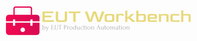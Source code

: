 <svg xmlns="http://www.w3.org/2000/svg" version="1.1" xmlns:xlink="http://www.w3.org/1999/xlink" xmlns:svgjs="http://svgjs.dev/svgjs" width="1500" height="234" viewBox="0 0 1500 234"><g transform="matrix(1,0,0,1,-0.9090909090909918,-0.9259809128648868)"><svg viewBox="0 0 396 62" data-background-color="#002b51" preserveAspectRatio="xMidYMid meet" height="234" width="1500" xmlns="http://www.w3.org/2000/svg" xmlns:xlink="http://www.w3.org/1999/xlink"><g id="tight-bounds" transform="matrix(1,0,0,1,0.2400000000000091,0.24534537007531299)"><svg viewBox="0 0 395.52 61.50930925984935" height="61.50930925984935" width="395.52"><g><svg viewBox="0 0 492.4559734829414 76.58431121010926" height="61.50930925984935" width="395.52"><g transform="matrix(1,0,0,1,96.9359734829414,10.584372967533195)"><svg viewBox="0 0 395.52 55.41556527504287" height="55.41556527504287" width="395.52"><g id="textblocktransform"><svg viewBox="0 0 395.52 55.41556527504287" height="55.41556527504287" width="395.52" id="textblock"><g><svg viewBox="0 0 395.52 31.314181205631087" height="31.314181205631087" width="395.52"><g transform="matrix(1,0,0,1,0,0)"><svg width="395.52" viewBox="4 -32.4 415.52 32.900000000000006" height="31.314181205631087" data-palette-color="#e8d97d"><path d="M31.3 0L4 0 4-29.4 35.1-29.4 35.1-24.6 10.6-24.6 10.6-17.7 29.3-17.7 29.3-12.75 10.6-12.75 10.6-4.8 35.3-4.8 37.3-0.55Q37.3-0.35 35.95-0.18 34.6 0 31.3 0L31.3 0ZM65.25 0.5L49.7 0.5Q45.15 0.5 43.35-1.95 41.55-4.4 41.55-8.45L41.55-8.45 41.55-29.4 48.15-29.4 48.15-8.25Q48.15-5.9 49.3-5.1 50.45-4.3 52.15-4.3L52.15-4.3 62.75-4.3Q64.35-4.3 65.55-5.13 66.75-5.95 66.75-8.25L66.75-8.25 66.75-29.4 73.35-29.4 73.35-8.45Q73.35-5.75 72.6-3.75 71.85-1.75 70.1-0.63 68.35 0.5 65.25 0.5L65.25 0.5ZM97.25 0L90.65 0 90.6-24.65 77.6-24.65 77.6-29.45 110.3-29.45 110.3-24.65 97.25-24.65 97.25 0ZM142.04 0L133.54 0 122.79-29.35 129.79-29.35 136.84-10.15 137.99-5.3 138.49-5.3 139.14-8.7 145.79-29.35 154.29-29.35 161.24-8.7 162.14-5.3 162.64-5.3 163.79-10.15 170.34-29.35 177.34-29.35 176.84-26.35 166.54 0 158.04 0 151.24-19.65 150.24-22.85 149.74-22.85 148.79-19.65 142.04 0ZM198.74 0L184.94 0Q181.59 0 179.96-1.35 178.34-2.7 178.34-5.75L178.34-5.75 178.34-16Q178.34-16.75 178.46-17.82 178.59-18.9 179.16-19.95 179.74-21 181.11-21.7 182.49-22.4 184.94-22.4L184.94-22.4 198.74-22.4Q201.24-22.4 202.59-21.7 203.94-21 204.51-19.95 205.09-18.9 205.21-17.82 205.34-16.75 205.34-16L205.34-16 205.34-6.4Q205.34-5.5 205.21-4.4 205.09-3.3 204.49-2.3 203.89-1.3 202.54-0.65 201.19 0 198.74 0L198.74 0ZM186.84-4.3L186.84-4.3 196.84-4.3Q199.29-4.3 199.29-6.3L199.29-6.3 199.29-16.1Q199.29-18.1 196.84-18.1L196.84-18.1 186.84-18.1Q184.44-18.1 184.44-16.1L184.44-16.1 184.44-6.3Q184.44-4.3 186.84-4.3ZM216.94 0L210.84 0 210.84-22.4 214.94-22.4 216.84-21.4Q218.14-22.1 219.64-22.5 221.14-22.9 223.44-22.9L223.44-22.9Q227.09-22.9 229.36-22.1 231.64-21.3 232.39-20.9L232.39-20.9 230.64-16.55Q230.04-16.85 228.66-17.32 227.29-17.8 225.44-18.2 223.59-18.6 221.39-18.6L221.39-18.6 220.84-18.6Q218.44-18.6 217.71-17.65 216.99-16.7 216.94-14.5L216.94-14.5 216.94 0ZM259.83 0.5L259.83 0.5Q257.73 0.5 256.26 0 254.78-0.5 253.13-2.15L253.13-2.15Q252.98-2.3 252.33-2.95 251.68-3.6 250.91-4.4 250.13-5.2 249.48-5.85 248.83-6.5 248.63-6.7L248.63-6.7Q247.38-7.95 246.26-8.65 245.13-9.35 243.48-9.35L243.48-9.35Q242.38-9.35 242.18-9.15 241.98-8.95 241.98-7.8L241.98-7.8 241.98 0 235.88 0 235.88-31.65 241.98-31.65 241.98-13.65 243.58-13.65Q244.48-13.65 245.18-14.35L245.18-14.35Q245.63-14.8 246.88-16.15 248.13-17.5 249.71-19.2 251.28-20.9 252.58-22.35L252.58-22.35 259.93-22.35 259.13-20.8Q257.98-19.6 256.63-18.28 255.28-16.95 254.01-15.73 252.73-14.5 251.68-13.58 250.63-12.65 250.08-12.35L250.08-12.35Q251.58-11.55 252.78-10.53 253.98-9.5 255.38-8.22 256.78-6.95 258.73-5.35L258.73-5.35Q260.48-3.95 261.98-3.73 263.48-3.5 263.78-3.5L263.78-3.5 262.88 0Q262.38 0.15 261.53 0.33 260.68 0.5 259.83 0.5ZM270.88 0L266.78 0 266.78-31.7 272.88-31.7 272.88-21.8Q275.03-22.05 277.96-22.23 280.88-22.4 284.63-22.4L284.63-22.4 287.18-22.4Q289.68-22.4 291.03-21.75 292.38-21.1 292.96-20.1 293.53-19.1 293.66-18 293.78-16.9 293.78-16L293.78-16 293.78-6.4Q293.78-5.65 293.66-4.58 293.53-3.5 292.96-2.45 292.38-1.4 291.03-0.7 289.68 0 287.18 0L287.18 0 284.63 0Q280.48 0 277.38-0.23 274.28-0.45 272.23-0.7L272.23-0.7 270.88 0ZM274.43-4.3L274.43-4.3 285.28-4.3Q287.68-4.3 287.68-6.3L287.68-6.3 287.68-16.1Q287.73-17.2 287.23-17.65 286.73-18.1 285.28-18.1L285.28-18.1 282.78-18.1Q279.58-18.1 277.11-17.98 274.63-17.85 272.88-17.7L272.88-17.7 272.88-5.85Q272.88-4.8 273.11-4.55 273.33-4.3 274.43-4.3ZM315.43 0L305.38 0Q302.88 0 301.53-0.65 300.18-1.3 299.6-2.3 299.03-3.3 298.9-4.4 298.78-5.5 298.78-6.4L298.78-6.4 298.78-16Q298.78-16.75 298.9-17.82 299.03-18.9 299.6-19.95 300.18-21 301.55-21.7 302.93-22.4 305.38-22.4L305.38-22.4 316.13-22.4Q319.43-22.4 321.3-21.78 323.18-21.15 323.95-19.75 324.73-18.35 324.73-16L324.73-16 324.73-8.6 315.98-8.6Q311.48-8.6 308.65-8.8 305.83-9 304.88-9.05L304.88-9.05 304.88-6.3Q304.83-4.3 307.28-4.3L307.28-4.3 309.83-4.3Q312.53-4.3 315.1-4.38 317.68-4.45 319.83-4.58 321.98-4.7 323.28-4.8L323.28-4.8 325.28-1.55Q325.28 0 315.43 0L315.43 0ZM304.88-16.1L304.88-12.9 318.63-12.9 318.63-16.1Q318.63-17.1 318.4-17.5 318.18-17.9 317.08-18 315.98-18.1 313.33-18.1L313.33-18.1 307.28-18.1Q304.88-18.1 304.88-16.1L304.88-16.1ZM336.38 0L330.28 0 330.28-22.4 334.38-22.4 336.38-21.4Q338.48-21.8 341.43-22.1 344.38-22.4 348.18-22.4L348.18-22.4 350.68-22.4Q353.18-22.4 354.53-21.7 355.88-21 356.45-19.95 357.03-18.9 357.15-17.82 357.28-16.75 357.28-16L357.28-16 357.28 0 351.18 0 351.18-16.1Q351.18-18.1 348.78-18.1L348.78-18.1 337.88-18.1Q336.93-18.1 336.65-17.93 336.38-17.75 336.38-17L336.38-17 336.38 0ZM379.17 0L369.12 0Q366.62 0 365.27-0.65 363.92-1.3 363.35-2.3 362.77-3.3 362.65-4.4 362.52-5.5 362.52-6.4L362.52-6.4 362.52-16Q362.52-16.75 362.65-17.82 362.77-18.9 363.35-19.95 363.92-21 365.3-21.7 366.67-22.4 369.12-22.4L369.12-22.4 376.07-22.4Q382.32-22.4 384.95-22.08 387.57-21.75 387.57-21.4L387.57-21.4 386.57-17.6Q385.17-17.7 383.02-17.82 380.87-17.95 378.4-18.03 375.92-18.1 373.57-18.1L373.57-18.1 371.02-18.1Q368.62-18.1 368.62-16.1L368.62-16.1 368.62-6.3Q368.57-4.3 371.02-4.3L371.02-4.3 373.57-4.3Q376.27-4.3 378.85-4.38 381.42-4.45 383.57-4.58 385.72-4.7 387.02-4.8L387.02-4.8 389.02-1.55Q389.02 0 379.17 0L379.17 0ZM398.62 0L392.52 0 392.52-32.4 398.62-32.4 398.62-21.4Q400.72-21.8 403.67-22.1 406.62-22.4 410.42-22.4L410.42-22.4 412.92-22.4Q415.42-22.4 416.77-21.7 418.12-21 418.7-19.95 419.27-18.9 419.4-17.82 419.52-16.75 419.52-16L419.52-16 419.52 0 413.42 0 413.42-16.1Q413.42-18.1 411.02-18.1L411.02-18.1 400.12-18.1Q399.17-18.1 398.9-17.93 398.62-17.75 398.62-17L398.62-17 398.62 0Z" opacity="1" transform="matrix(1,0,0,1,0,0)" fill="#e8d97d" class="wordmark-text-0" data-fill-palette-color="primary" id="text-0"></path></svg></g></svg></g><g transform="matrix(1,0,0,1,0,38.70670784793165)"><svg viewBox="0 0 232.209792 16.70885742711122" height="16.70885742711122" width="232.209792"><g transform="matrix(1,0,0,1,0,0)"><svg width="232.209792" viewBox="2.2 -33.6 616.28 44.35" height="16.70885742711122" data-palette-color="#aaaaaa"><path d="M12.95-21.35L12.95-21.35Q15.65-21.35 17.63-20.45 19.6-19.55 20.9-18.05 22.2-16.55 22.85-14.63 23.5-12.7 23.5-10.7L23.5-10.7Q23.5-8.65 22.85-6.68 22.2-4.7 20.88-3.13 19.55-1.55 17.6-0.6 15.65 0.35 13.1 0.35L13.1 0.35Q11.2 0.35 9.65-0.43 8.1-1.2 7.2-2.3L7.2-2.3 7.2 0 2.3 0 2.3-0.5Q2.65-0.5 2.95-0.8 3.25-1.1 3.48-1.5 3.7-1.9 3.8-2.38 3.9-2.85 3.9-3.25L3.9-3.25 3.9-28.75Q3.9-29.6 3.65-30.35 3.4-31.1 2.2-31.15L2.2-31.15 2.2-31.65 7.2-33.2 7.2-18.9Q8.35-20.05 9.93-20.7 11.5-21.35 12.95-21.35ZM13.45-1.35L13.45-1.35Q15.25-1.45 16.55-2.23 17.85-3 18.73-4.2 19.6-5.4 20.03-6.93 20.45-8.45 20.45-10.05L20.45-10.05Q20.45-11.85 19.95-13.55 19.45-15.25 18.48-16.6 17.5-17.95 16.05-18.78 14.6-19.6 12.75-19.6L12.75-19.6Q11.7-19.6 10.7-19.13 9.7-18.65 8.93-17.88 8.15-17.1 7.68-16.03 7.2-14.95 7.2-13.75L7.2-13.75 7.2-7.55Q7.2-6.1 7.75-4.95 8.3-3.8 9.2-3 10.1-2.2 11.23-1.78 12.35-1.35 13.45-1.35ZM46.25-18.3L35.95 7.15Q35.25 9.25 34.17 10 33.1 10.75 31.95 10.75L31.95 10.75Q31.2 10.75 30.62 10.55 30.05 10.35 29.62 10.08 29.2 9.8 28.95 9.55 28.7 9.3 28.65 9.15L28.65 9.15 30.3 5.1Q30.55 6 30.8 6.45L30.8 6.45Q31.05 6.95 31.5 7.35 31.95 7.75 32.6 7.75L32.6 7.75Q33.8 7.75 34.5 6L34.5 6 36.95-0.15 28.9-18.35Q28.65-18.95 28.07-19.73 27.5-20.5 26.5-20.5L26.5-20.5 26.5-21 33.1-21 33.1-20.5Q32.9-20.5 32.6-20.15 32.3-19.8 32.3-19.25L32.3-19.25Q32.3-18.8 32.5-18.45L32.5-18.45 38.65-4.3 44.55-18.75Q44.7-19.1 44.7-19.4L44.7-19.4Q44.7-19.9 44.37-20.2 44.05-20.5 43.7-20.5L43.7-20.5 43.7-21 48.55-21 48.55-20.5Q47.75-20.5 47.17-19.83 46.6-19.15 46.25-18.3L46.25-18.3ZM64.64 0L64.64-0.5 64.89-0.5Q65.29-0.5 65.59-0.78 65.89-1.05 66.12-1.45 66.34-1.85 66.47-2.3 66.59-2.75 66.59-3.15L66.59-3.15 66.59-29.9Q66.59-30.25 66.47-30.7 66.34-31.15 66.12-31.55 65.89-31.95 65.59-32.23 65.29-32.5 64.89-32.5L64.89-32.5 64.64-32.5 64.64-33 83.89-33 83.89-28.35 83.39-28.35Q83.29-29.5 82.49-30.38 81.69-31.25 79.99-31.25L79.99-31.25 69.94-31.25 69.94-18.6 78.24-18.6Q79.39-18.6 80.17-19.3 80.94-20 80.94-20.95L80.94-20.95 81.44-20.95 81.44-14.7 80.94-14.7Q80.94-15.6 80.19-16.25 79.44-16.9 78.24-16.9L78.24-16.9 69.94-16.9 69.94-1.75 80.89-1.75Q81.84-1.75 82.54-2.2 83.24-2.65 83.72-3.28 84.19-3.9 84.42-4.63 84.64-5.35 84.64-5.85L84.64-5.85 85.14-5.85 85.14 0 64.64 0ZM88.89-32.5L88.89-33 95.99-33 95.99-32.5 95.74-32.5Q95.34-32.5 95.04-32.23 94.74-31.95 94.52-31.55 94.29-31.15 94.19-30.7 94.09-30.25 94.09-29.9L94.09-29.9 94.09-10.15Q94.09-8.2 94.49-6.55 94.89-4.9 95.84-3.7 96.79-2.5 98.34-1.83 99.89-1.15 102.14-1.15L102.14-1.15Q104.64-1.15 106.14-1.95 107.64-2.75 108.44-4.03 109.24-5.3 109.49-6.9 109.74-8.5 109.74-10.05L109.74-10.05 109.74-29.9Q109.74-30.25 109.64-30.7 109.54-31.15 109.32-31.55 109.09-31.95 108.79-32.23 108.49-32.5 108.14-32.5L108.14-32.5 107.89-32.5 107.89-33 113.34-33 113.34-32.5 113.09-32.5Q112.69-32.5 112.42-32.23 112.14-31.95 111.92-31.55 111.69-31.15 111.59-30.7 111.49-30.25 111.49-29.9L111.49-29.9 111.49-10.2Q111.49-6.95 110.69-4.88 109.89-2.8 108.49-1.6 107.09-0.4 105.22 0.05 103.34 0.5 101.24 0.5L101.24 0.5Q98.99 0.5 97.07 0.03 95.14-0.45 93.74-1.65 92.34-2.85 91.54-4.93 90.74-7 90.74-10.15L90.74-10.15 90.74-29.9Q90.74-30.25 90.64-30.7 90.54-31.15 90.32-31.55 90.09-31.95 89.79-32.23 89.49-32.5 89.14-32.5L89.14-32.5 88.89-32.5ZM130.74-0.5L130.74-0.5 130.99-0.5 130.99 0 123.89 0 123.89-0.5 124.14-0.5Q124.54-0.5 124.84-0.8 125.14-1.1 125.36-1.5 125.59-1.9 125.69-2.38 125.79-2.85 125.79-3.25L125.79-3.25 125.79-31.15 119.99-31.15Q119.19-31.15 118.59-30.8 117.99-30.45 117.59-29.93 117.19-29.4 116.99-28.78 116.79-28.15 116.79-27.55L116.79-27.55 116.29-27.55 116.29-33 138.74-33 138.74-27.55 138.24-27.55Q138.24-28.15 138.04-28.78 137.84-29.4 137.44-29.93 137.04-30.45 136.44-30.8 135.84-31.15 135.04-31.15L135.04-31.15 129.14-31.15 129.14-3.25Q129.14-2.85 129.24-2.38 129.34-1.9 129.56-1.5 129.79-1.1 130.06-0.8 130.34-0.5 130.74-0.5ZM154.43-32.5L154.43-33 161.53-33Q167.08-33 169.96-30.88 172.83-28.75 172.83-24.85L172.83-24.85Q172.83-22.75 171.83-21.1 170.83-19.45 169.21-18.32 167.58-17.2 165.56-16.6 163.53-16 161.53-16L161.53-16 159.63-16 159.63-3.25Q159.63-2.85 159.73-2.38 159.83-1.9 160.06-1.5 160.28-1.1 160.56-0.8 160.83-0.5 161.23-0.5L161.23-0.5 161.48-0.5 161.48 0 154.43 0 154.43-0.5 154.68-0.5Q155.03-0.5 155.33-0.8 155.63-1.1 155.83-1.5 156.03-1.9 156.13-2.38 156.23-2.85 156.23-3.25L156.23-3.25 156.23-29.9Q156.23-30.6 155.83-31.5 155.43-32.4 154.68-32.5L154.68-32.5 154.43-32.5ZM160.33-31.25L159.63-31.25 159.63-17.75 161.13-17.75Q163.13-17.75 164.71-18.3 166.28-18.85 167.33-19.75 168.38-20.65 168.93-21.8 169.48-22.95 169.48-24.15L169.48-24.15Q169.48-25.6 169.01-26.88 168.53-28.15 167.46-29.13 166.38-30.1 164.63-30.68 162.88-31.25 160.33-31.25L160.33-31.25ZM190.78-20.4L189.28-17.35Q188.68-18.35 188.03-18.6 187.38-18.85 186.53-18.85L186.53-18.85Q185.98-18.85 185.36-18.6 184.73-18.35 184.13-17.95 183.53-17.55 182.96-17.07 182.38-16.6 181.98-16.2L181.98-16.2 181.98-3.2Q181.98-2.8 182.08-2.35 182.18-1.9 182.41-1.48 182.63-1.05 182.91-0.78 183.18-0.5 183.58-0.5L183.58-0.5 183.58 0 177.08 0 177.08-0.5Q177.43-0.5 177.73-0.78 178.03-1.05 178.26-1.48 178.48-1.9 178.58-2.35 178.68-2.8 178.68-3.2L178.68-3.2 178.68-17.15Q178.68-17.85 178.23-18.55 177.78-19.25 176.93-19.45L176.93-19.45 176.93-19.85 181.98-21.35 181.98-18.35Q182.43-18.9 182.93-19.43 183.43-19.95 184.06-20.38 184.68-20.8 185.43-21.08 186.18-21.35 187.18-21.35L187.18-21.35Q187.88-21.35 188.98-21.05 190.08-20.75 190.78-20.4L190.78-20.4ZM204.43 0.35L204.43 0.35Q201.93 0.35 199.93-0.48 197.93-1.3 196.5-2.73 195.08-4.15 194.3-6.1 193.53-8.05 193.53-10.35L193.53-10.35Q193.53-12.8 194.38-14.83 195.23-16.85 196.73-18.3 198.23-19.75 200.28-20.55 202.33-21.35 204.73-21.35L204.73-21.35Q207.13-21.35 209.13-20.58 211.13-19.8 212.58-18.4 214.03-17 214.83-15.08 215.63-13.15 215.63-10.85L215.63-10.85Q215.63-8.7 214.9-6.68 214.18-4.65 212.75-3.1 211.33-1.55 209.25-0.6 207.18 0.35 204.43 0.35ZM204.13-19.7L204.13-19.7Q202.33-19.6 200.95-18.82 199.58-18.05 198.65-16.82 197.73-15.6 197.25-14.05 196.78-12.5 196.78-10.9L196.78-10.9Q196.78-9.05 197.35-7.33 197.93-5.6 199-4.25 200.08-2.9 201.58-2.1 203.08-1.3 204.93-1.3L204.93-1.3Q206.78-1.3 208.2-2.1 209.63-2.9 210.58-4.17 211.53-5.45 212-7.05 212.48-8.65 212.48-10.25L212.48-10.25Q212.48-11.9 211.98-13.58 211.48-15.25 210.43-16.63 209.38-18 207.8-18.85 206.23-19.7 204.13-19.7ZM240.88 0L235.98 0 235.98-2.2Q235.13-1.25 233.7-0.45 232.28 0.35 230.13 0.35L230.13 0.35Q227.48 0.35 225.5-0.58 223.53-1.5 222.23-3 220.93-4.5 220.3-6.43 219.68-8.35 219.68-10.4L219.68-10.4Q219.68-12.4 220.33-14.38 220.98-16.35 222.28-17.9 223.58-19.45 225.53-20.4 227.48-21.35 230.03-21.35L230.03-21.35Q231.73-21.35 233.38-20.73 235.03-20.1 235.98-19.1L235.98-19.1 235.98-28.85Q235.98-29.7 235.73-30.45 235.48-31.2 234.28-31.25L234.28-31.25 234.28-31.75 239.28-33.3 239.28-3.25Q239.28-2.85 239.38-2.38 239.48-1.9 239.68-1.5 239.88-1.1 240.18-0.8 240.48-0.5 240.88-0.5L240.88-0.5 240.88 0ZM230.48-1.3L230.48-1.3Q231.53-1.3 232.53-1.73 233.53-2.15 234.28-2.88 235.03-3.6 235.5-4.58 235.98-5.55 235.98-6.7L235.98-6.7 235.98-13.55Q235.98-14.95 235.38-16.07 234.78-17.2 233.88-18 232.98-18.8 231.9-19.23 230.83-19.65 229.83-19.65L229.83-19.65Q228.18-19.65 226.88-18.88 225.58-18.1 224.68-16.88 223.78-15.65 223.33-14.13 222.88-12.6 222.88-11.1L222.88-11.1Q222.88-9.35 223.38-7.63 223.88-5.9 224.85-4.53 225.83-3.15 227.23-2.25 228.63-1.35 230.48-1.3ZM265.52-21.55L265.52-3.25Q265.52-2.9 265.62-2.43 265.72-1.95 265.9-1.53 266.07-1.1 266.37-0.8 266.67-0.5 267.07-0.5L267.07-0.5 267.07 0 262.22 0 262.22-2.75Q261.47-1.65 260.02-0.6 258.57 0.45 256.27 0.45L256.27 0.45Q253.37 0.45 251.67-0.55 249.97-1.55 249.07-3.1 248.17-4.65 247.92-6.48 247.67-8.3 247.67-9.9L247.67-9.9 247.67-17.05Q247.67-17.5 247.65-17.93 247.62-18.35 247.45-18.7 247.27-19.05 246.92-19.28 246.57-19.5 245.92-19.5L245.92-19.5 245.92-19.95 250.97-21.55 250.97-8.8Q250.97-5 252.62-3.2 254.27-1.4 256.67-1.4L256.67-1.4Q257.97-1.4 259-1.98 260.02-2.55 260.75-3.35 261.47-4.15 261.85-5 262.22-5.85 262.22-6.4L262.22-6.4 262.22-17.05Q262.22-17.5 262.2-17.93 262.17-18.35 262-18.7 261.82-19.05 261.47-19.28 261.12-19.5 260.47-19.5L260.47-19.5 260.47-19.95 265.52-21.55ZM290.37-5.7L290.37-1.8Q289.97-1.8 289.62-1.63 289.27-1.45 288.82-1.2L288.82-1.2Q287.97-0.7 286.67-0.18 285.37 0.35 283.27 0.35L283.27 0.35Q280.72 0.35 278.55-0.48 276.37-1.3 274.8-2.78 273.22-4.25 272.35-6.23 271.47-8.2 271.47-10.5L271.47-10.5Q271.47-12.65 272.25-14.6 273.02-16.55 274.47-18.05 275.92-19.55 278.05-20.45 280.17-21.35 282.87-21.35L282.87-21.35Q284.72-21.35 285.87-20.93 287.02-20.5 287.82-20.1L287.82-20.1Q288.27-19.85 288.69-19.7 289.12-19.55 289.57-19.55L289.57-19.55 289.57-15.75 289.07-15.75Q288.82-16.7 288.17-17.43 287.52-18.15 286.67-18.65 285.82-19.15 284.82-19.4 283.82-19.65 282.87-19.65L282.87-19.65Q280.82-19.65 279.27-18.93 277.72-18.2 276.72-17.03 275.72-15.85 275.22-14.35 274.72-12.85 274.72-11.25L274.72-11.25Q274.72-9.4 275.32-7.63 275.92-5.85 277.05-4.45 278.17-3.05 279.77-2.2 281.37-1.35 283.37-1.35L283.37-1.35Q284.77-1.35 285.94-1.75 287.12-2.15 287.94-2.8 288.77-3.45 289.27-4.23 289.77-5 289.87-5.7L289.87-5.7 290.37-5.7ZM304.22-19.3L298.62-19.3 298.62-7.25Q298.62-5.95 298.67-4.9 298.72-3.85 298.92-3.15 299.12-2.45 299.52-2.08 299.92-1.7 300.62-1.7L300.62-1.7Q301.67-1.7 302.59-2.7 303.52-3.7 303.77-5.1L303.77-5.1 304.22-5.1 304.22-1.45Q303.77-1.45 303.47-1.15L303.47-1.15Q303.07-0.8 302.34-0.4 301.62 0 300.17 0L300.17 0Q298.37 0 297.37-0.7 296.37-1.4 295.92-2.55 295.47-3.7 295.39-5.1 295.32-6.5 295.32-7.95L295.32-7.95 295.32-19.3 292.52-19.3 292.52-21 295.32-21 295.32-25.45Q295.32-26.3 295.09-27.03 294.87-27.75 293.62-27.8L293.62-27.8 293.62-28.3 298.62-29.9 298.62-21 304.22-21 304.22-19.3ZM315.17 0L308.67 0 308.67-0.5Q309.07-0.5 309.37-0.8 309.67-1.1 309.87-1.5 310.07-1.9 310.17-2.38 310.27-2.85 310.27-3.25L310.27-3.25 310.27-17.1Q310.27-17.95 310.02-18.73 309.77-19.5 308.57-19.55L308.57-19.55 308.57-20 313.57-21.6 313.57-3.25Q313.57-2.85 313.67-2.38 313.77-1.9 313.97-1.5 314.17-1.1 314.47-0.8 314.77-0.5 315.17-0.5L315.17-0.5 315.17 0ZM308.92-26.4L308.92-26.4Q308.92-27.4 309.59-28.1 310.27-28.8 311.27-28.8L311.27-28.8Q312.27-28.8 312.97-28.1 313.67-27.4 313.67-26.4L313.67-26.4Q313.67-25.4 312.97-24.75 312.27-24.1 311.27-24.1L311.27-24.1Q310.27-24.1 309.59-24.75 308.92-25.4 308.92-26.4ZM331.01 0.35L331.01 0.35Q328.51 0.35 326.51-0.48 324.51-1.3 323.09-2.73 321.66-4.15 320.89-6.1 320.11-8.05 320.11-10.35L320.11-10.35Q320.11-12.8 320.96-14.83 321.81-16.85 323.31-18.3 324.81-19.75 326.86-20.55 328.91-21.35 331.31-21.35L331.31-21.35Q333.71-21.35 335.71-20.58 337.71-19.8 339.16-18.4 340.61-17 341.41-15.08 342.21-13.15 342.21-10.85L342.21-10.85Q342.21-8.7 341.49-6.68 340.76-4.65 339.34-3.1 337.91-1.55 335.84-0.6 333.76 0.35 331.01 0.35ZM330.71-19.7L330.71-19.7Q328.91-19.6 327.54-18.82 326.16-18.05 325.24-16.82 324.31-15.6 323.84-14.05 323.36-12.5 323.36-10.9L323.36-10.9Q323.36-9.05 323.94-7.33 324.51-5.6 325.59-4.25 326.66-2.9 328.16-2.1 329.66-1.3 331.51-1.3L331.51-1.3Q333.36-1.3 334.79-2.1 336.21-2.9 337.16-4.17 338.11-5.45 338.59-7.05 339.06-8.65 339.06-10.25L339.06-10.25Q339.06-11.9 338.56-13.58 338.06-15.25 337.01-16.63 335.96-18 334.39-18.85 332.81-19.7 330.71-19.7ZM366.76-12.9L366.76-3.25Q366.76-2.85 366.86-2.38 366.96-1.9 367.19-1.5 367.41-1.1 367.69-0.8 367.96-0.5 368.36-0.5L368.36-0.5 368.36 0 361.91 0 361.91-0.5Q362.26-0.5 362.56-0.8 362.86-1.1 363.09-1.5 363.31-1.9 363.41-2.38 363.51-2.85 363.51-3.25L363.51-3.25 363.51-12.55Q363.51-14.35 363.01-15.7 362.51-17.05 361.66-17.95 360.81-18.85 359.74-19.28 358.66-19.7 357.56-19.7L357.56-19.7Q356.46-19.7 355.39-19.25 354.31-18.8 353.49-18.07 352.66-17.35 352.14-16.38 351.61-15.4 351.61-14.35L351.61-14.35 351.61-3.25Q351.61-2.85 351.71-2.38 351.81-1.9 352.04-1.5 352.26-1.1 352.54-0.8 352.81-0.5 353.21-0.5L353.21-0.5 353.21 0 346.71 0 346.71-0.5Q347.06-0.5 347.36-0.8 347.66-1.1 347.89-1.5 348.11-1.9 348.21-2.38 348.31-2.85 348.31-3.25L348.31-3.25 348.31-17.05Q348.31-17.9 348.06-18.68 347.81-19.45 346.61-19.5L346.61-19.5 346.61-19.95 351.61-21.55 351.61-18.8Q351.96-19.2 352.51-19.68 353.06-20.15 353.84-20.58 354.61-21 355.64-21.28 356.66-21.55 358.06-21.55L358.06-21.55Q360.41-21.55 362.06-20.75 363.71-19.95 364.76-18.68 365.81-17.4 366.29-15.88 366.76-14.35 366.76-12.9L366.76-12.9ZM405.36 0L405.36-0.5 405.61-0.5Q406.81-0.5 406.81-1.6L406.81-1.6Q406.81-2 406.66-2.45L406.66-2.45 402.16-14.6 393.41-14.6 389.06-2.65Q388.91-2.25 388.91-1.9L388.91-1.9Q388.91-1.25 389.26-0.88 389.61-0.5 390.01-0.5L390.01-0.5 390.26-0.5 390.26 0 384.71 0 384.71-0.5 384.96-0.5Q385.61-0.5 386.23-1.28 386.86-2.05 387.26-3.1L387.26-3.1 398.71-33.6 409.91-3.4Q410.26-2.4 410.88-1.45 411.51-0.5 412.51-0.5L412.51-0.5 412.76-0.5 412.76 0 405.36 0ZM397.76-26.75L393.91-16.3 401.61-16.3 397.76-26.75ZM435.55-21.55L435.55-3.25Q435.55-2.9 435.65-2.43 435.75-1.95 435.93-1.53 436.1-1.1 436.4-0.8 436.7-0.5 437.1-0.5L437.1-0.5 437.1 0 432.25 0 432.25-2.75Q431.5-1.65 430.05-0.6 428.6 0.45 426.3 0.45L426.3 0.45Q423.4 0.45 421.7-0.55 420-1.55 419.1-3.1 418.2-4.65 417.95-6.48 417.7-8.3 417.7-9.9L417.7-9.9 417.7-17.05Q417.7-17.5 417.68-17.93 417.65-18.35 417.48-18.7 417.3-19.05 416.95-19.28 416.6-19.5 415.95-19.5L415.95-19.5 415.95-19.95 421-21.55 421-8.8Q421-5 422.65-3.2 424.3-1.4 426.7-1.4L426.7-1.4Q428-1.4 429.03-1.98 430.05-2.55 430.78-3.35 431.5-4.15 431.88-5 432.25-5.85 432.25-6.4L432.25-6.4 432.25-17.05Q432.25-17.5 432.23-17.93 432.2-18.35 432.03-18.7 431.85-19.05 431.5-19.28 431.15-19.5 430.5-19.5L430.5-19.5 430.5-19.95 435.55-21.55ZM452.45-19.3L446.85-19.3 446.85-7.25Q446.85-5.95 446.9-4.9 446.95-3.85 447.15-3.15 447.35-2.45 447.75-2.08 448.15-1.7 448.85-1.7L448.85-1.7Q449.9-1.7 450.83-2.7 451.75-3.7 452-5.1L452-5.1 452.45-5.1 452.45-1.45Q452-1.45 451.7-1.15L451.7-1.15Q451.3-0.8 450.58-0.4 449.85 0 448.4 0L448.4 0Q446.6 0 445.6-0.7 444.6-1.4 444.15-2.55 443.7-3.7 443.63-5.1 443.55-6.5 443.55-7.95L443.55-7.95 443.55-19.3 440.75-19.3 440.75-21 443.55-21 443.55-25.45Q443.55-26.3 443.33-27.03 443.1-27.75 441.85-27.8L441.85-27.8 441.85-28.3 446.85-29.9 446.85-21 452.45-21 452.45-19.3ZM466.7 0.35L466.7 0.35Q464.2 0.35 462.2-0.48 460.2-1.3 458.77-2.73 457.35-4.15 456.57-6.1 455.8-8.05 455.8-10.35L455.8-10.35Q455.8-12.8 456.65-14.83 457.5-16.85 459-18.3 460.5-19.75 462.55-20.55 464.6-21.35 467-21.35L467-21.35Q469.4-21.35 471.4-20.58 473.4-19.8 474.85-18.4 476.3-17 477.1-15.08 477.9-13.15 477.9-10.85L477.9-10.85Q477.9-8.7 477.17-6.68 476.45-4.65 475.02-3.1 473.6-1.55 471.52-0.6 469.45 0.35 466.7 0.35ZM466.4-19.7L466.4-19.7Q464.6-19.6 463.22-18.82 461.85-18.05 460.92-16.82 460-15.6 459.52-14.05 459.05-12.5 459.05-10.9L459.05-10.9Q459.05-9.05 459.62-7.33 460.2-5.6 461.27-4.25 462.35-2.9 463.85-2.1 465.35-1.3 467.2-1.3L467.2-1.3Q469.05-1.3 470.47-2.1 471.9-2.9 472.85-4.17 473.8-5.45 474.27-7.05 474.75-8.65 474.75-10.25L474.75-10.25Q474.75-11.9 474.25-13.58 473.75-15.25 472.7-16.63 471.65-18 470.07-18.85 468.5-19.7 466.4-19.7ZM514.35-12.6L514.35-3.25Q514.35-2.85 514.45-2.38 514.55-1.9 514.75-1.5 514.95-1.1 515.22-0.8 515.5-0.5 515.89-0.5L515.89-0.5 515.89 0 509.4 0 509.4-0.5Q509.8-0.5 510.1-0.8 510.4-1.1 510.62-1.5 510.85-1.9 510.95-2.38 511.05-2.85 511.05-3.25L511.05-3.25 511.05-14.05Q511.05-15.2 510.72-16.25 510.4-17.3 509.75-18.07 509.1-18.85 508.15-19.33 507.2-19.8 506-19.8L506-19.8Q504.65-19.8 503.67-19.18 502.7-18.55 502.07-17.65 501.45-16.75 501.15-15.83 500.85-14.9 500.85-14.3L500.85-14.3 500.85-3.25Q500.85-2.85 500.95-2.38 501.05-1.9 501.27-1.5 501.5-1.1 501.77-0.8 502.05-0.5 502.45-0.5L502.45-0.5 502.45 0 496 0 496-0.5Q496.35-0.5 496.65-0.8 496.95-1.1 497.17-1.5 497.4-1.9 497.5-2.38 497.6-2.85 497.6-3.25L497.6-3.25 497.6-14.35Q497.6-15.55 497.17-16.57 496.75-17.6 496.02-18.3 495.3-19 494.37-19.4 493.45-19.8 492.5-19.8L492.5-19.8Q491.2-19.8 490.22-19.3 489.25-18.8 488.62-18.05 488-17.3 487.67-16.43 487.35-15.55 487.35-14.75L487.35-14.75 487.35-3.25Q487.35-2.85 487.45-2.38 487.55-1.9 487.77-1.5 488-1.1 488.27-0.8 488.55-0.5 488.95-0.5L488.95-0.5 488.95 0 482.5 0 482.5-0.5Q482.85-0.5 483.15-0.8 483.45-1.1 483.67-1.5 483.9-1.9 484-2.38 484.1-2.85 484.1-3.25L484.1-3.25 484.1-16.6Q484.1-17 484.05-17.5 484-18 483.85-18.45 483.7-18.9 483.35-19.2 483-19.5 482.4-19.5L482.4-19.5 482.4-19.95 487.35-21.6 487.35-19.05Q488.1-19.9 489.42-20.7 490.75-21.5 492.9-21.5L492.9-21.5Q494.3-21.5 495.4-21.1 496.5-20.7 497.32-20.08 498.15-19.45 498.75-18.65 499.35-17.85 499.75-17.1L499.75-17.1Q500.15-17.85 500.7-18.63 501.25-19.4 502.02-20.05 502.8-20.7 503.87-21.1 504.95-21.5 506.4-21.5L506.4-21.5Q509.2-21.5 510.8-20.5 512.39-19.5 513.17-18.1 513.95-16.7 514.14-15.18 514.35-13.65 514.35-12.6L514.35-12.6ZM539.04 0L534.19 0 534.19-2.55 533.94-2.3Q532.69-1.05 531.07-0.35 529.44 0.35 527.14 0.35L527.14 0.35Q525.39 0.35 524.14-0.05 522.89-0.45 522.09-1.18 521.29-1.9 520.92-2.85 520.54-3.8 520.54-4.85L520.54-4.85Q520.54-6.55 521.47-7.85 522.39-9.15 524.14-10.15 525.89-11.15 528.42-11.98 530.94-12.8 534.19-13.6L534.19-13.6Q534.09-15.55 533.39-16.75 532.69-17.95 531.74-18.63 530.79-19.3 529.74-19.53 528.69-19.75 527.94-19.75L527.94-19.75Q526.64-19.75 525.67-19.35 524.69-18.95 523.97-18.32 523.24-17.7 522.74-16.98 522.24-16.25 521.94-15.6L521.94-15.6 521.49-15.6 521.49-19.25Q521.89-19.3 522.24-19.5 522.59-19.7 523.09-19.9L523.09-19.9Q523.84-20.2 525.14-20.78 526.44-21.35 528.79-21.35L528.79-21.35Q531.54-21.35 533.24-20.65 534.94-19.95 535.87-18.8 536.79-17.65 537.09-16.18 537.39-14.7 537.39-13.15L537.39-13.15 537.39-3.25Q537.39-2.25 537.84-1.38 538.29-0.5 539.04-0.5L539.04-0.5 539.04 0ZM533.64-4.15L534.19-4.75 534.19-11.9 533.69-11.8Q532.49-11.5 530.77-11 529.04-10.5 527.49-9.7 525.94-8.9 524.84-7.8 523.74-6.7 523.74-5.25L523.74-5.25Q523.74-3.65 525.04-2.6 526.34-1.55 528.44-1.55L528.44-1.55Q530.09-1.55 531.34-2.27 532.59-3 533.64-4.15L533.64-4.15ZM554.34-19.3L548.74-19.3 548.74-7.25Q548.74-5.95 548.79-4.9 548.84-3.85 549.04-3.15 549.24-2.45 549.64-2.08 550.04-1.7 550.74-1.7L550.74-1.7Q551.79-1.7 552.71-2.7 553.64-3.7 553.89-5.1L553.89-5.1 554.34-5.1 554.34-1.45Q553.89-1.45 553.59-1.15L553.59-1.15Q553.19-0.8 552.46-0.4 551.74 0 550.29 0L550.29 0Q548.49 0 547.49-0.7 546.49-1.4 546.04-2.55 545.59-3.7 545.51-5.1 545.44-6.5 545.44-7.95L545.44-7.95 545.44-19.3 542.64-19.3 542.64-21 545.44-21 545.44-25.45Q545.44-26.3 545.21-27.03 544.99-27.75 543.74-27.8L543.74-27.8 543.74-28.3 548.74-29.9 548.74-21 554.34-21 554.34-19.3ZM565.29 0L558.79 0 558.79-0.5Q559.19-0.5 559.49-0.8 559.79-1.1 559.99-1.5 560.19-1.9 560.29-2.38 560.39-2.85 560.39-3.25L560.39-3.25 560.39-17.1Q560.39-17.95 560.14-18.73 559.89-19.5 558.69-19.55L558.69-19.55 558.69-20 563.69-21.6 563.69-3.25Q563.69-2.85 563.79-2.38 563.89-1.9 564.09-1.5 564.29-1.1 564.59-0.8 564.89-0.5 565.29-0.5L565.29-0.5 565.29 0ZM559.04-26.4L559.04-26.4Q559.04-27.4 559.71-28.1 560.39-28.8 561.39-28.8L561.39-28.8Q562.39-28.8 563.09-28.1 563.79-27.4 563.79-26.4L563.79-26.4Q563.79-25.4 563.09-24.75 562.39-24.1 561.39-24.1L561.39-24.1Q560.39-24.1 559.71-24.75 559.04-25.4 559.04-26.4ZM581.13 0.35L581.13 0.35Q578.63 0.35 576.63-0.48 574.63-1.3 573.21-2.73 571.78-4.15 571.01-6.1 570.23-8.05 570.23-10.35L570.23-10.35Q570.23-12.8 571.08-14.83 571.93-16.85 573.43-18.3 574.93-19.75 576.98-20.55 579.03-21.35 581.43-21.35L581.43-21.35Q583.83-21.35 585.83-20.58 587.83-19.8 589.28-18.4 590.73-17 591.53-15.08 592.33-13.15 592.33-10.85L592.33-10.85Q592.33-8.7 591.61-6.68 590.88-4.65 589.46-3.1 588.03-1.55 585.96-0.6 583.88 0.35 581.13 0.35ZM580.83-19.7L580.83-19.7Q579.03-19.6 577.66-18.82 576.28-18.05 575.36-16.82 574.43-15.6 573.96-14.05 573.48-12.5 573.48-10.9L573.48-10.9Q573.48-9.05 574.06-7.33 574.63-5.6 575.71-4.25 576.78-2.9 578.28-2.1 579.78-1.3 581.63-1.3L581.63-1.3Q583.48-1.3 584.91-2.1 586.33-2.9 587.28-4.17 588.23-5.45 588.71-7.05 589.18-8.65 589.18-10.25L589.18-10.25Q589.18-11.9 588.68-13.58 588.18-15.25 587.13-16.63 586.08-18 584.51-18.85 582.93-19.7 580.83-19.7ZM616.88-12.9L616.88-3.25Q616.88-2.85 616.98-2.38 617.08-1.9 617.31-1.5 617.53-1.1 617.81-0.8 618.08-0.5 618.48-0.5L618.48-0.5 618.48 0 612.03 0 612.03-0.5Q612.38-0.5 612.68-0.8 612.98-1.1 613.21-1.5 613.43-1.9 613.53-2.38 613.63-2.85 613.63-3.25L613.63-3.25 613.63-12.55Q613.63-14.35 613.13-15.7 612.63-17.05 611.78-17.95 610.93-18.85 609.86-19.28 608.78-19.7 607.68-19.7L607.68-19.7Q606.58-19.7 605.51-19.25 604.43-18.8 603.61-18.07 602.78-17.35 602.26-16.38 601.73-15.4 601.73-14.35L601.73-14.35 601.73-3.25Q601.73-2.85 601.83-2.38 601.93-1.9 602.16-1.5 602.38-1.1 602.66-0.8 602.93-0.5 603.33-0.5L603.33-0.5 603.33 0 596.83 0 596.83-0.5Q597.18-0.5 597.48-0.8 597.78-1.1 598.01-1.5 598.23-1.9 598.33-2.38 598.43-2.85 598.43-3.25L598.43-3.25 598.43-17.05Q598.43-17.9 598.18-18.68 597.93-19.45 596.73-19.5L596.73-19.5 596.73-19.95 601.73-21.55 601.73-18.8Q602.08-19.2 602.63-19.68 603.18-20.15 603.96-20.58 604.73-21 605.76-21.28 606.78-21.55 608.18-21.55L608.18-21.55Q610.53-21.55 612.18-20.75 613.83-19.95 614.88-18.68 615.93-17.4 616.41-15.88 616.88-14.35 616.88-12.9L616.88-12.9Z" opacity="1" transform="matrix(1,0,0,1,0,0)" fill="#aaaaaa" class="slogan-text-1" data-fill-palette-color="secondary" id="text-1"></path></svg></g></svg></g></svg></g></svg></g><g><svg viewBox="0 0 89.54344684064084 76.58431121010926" height="76.58431121010926" width="89.54344684064084"><g><svg xmlns="http://www.w3.org/2000/svg" xmlns:xlink="http://www.w3.org/1999/xlink" version="1.1" x="0" y="0" viewBox="45.3 53.2 107.10000000000001 91.60000000000001" enable-background="new 0 0 200 200" xml:space="preserve" height="76.58431121010926" width="89.54344684064084" class="icon-icon-0" data-fill-palette-color="accent" id="icon-0"></svg></g></svg></g></svg></g><defs></defs><mask id="169ef630-ecf6-48dc-944b-1c1fd612f1f3"><g id="SvgjsG1110"><svg viewBox="0 0 395.52 61.50930925984935" height="61.50930925984935" width="395.52"><g><svg viewBox="0 0 492.4559734829414 76.58431121010926" height="61.50930925984935" width="395.52"><g transform="matrix(1,0,0,1,96.9359734829414,10.584372967533195)"><svg viewBox="0 0 395.52 55.41556527504287" height="55.41556527504287" width="395.52"><g id="SvgjsG1109"><svg viewBox="0 0 395.52 55.41556527504287" height="55.41556527504287" width="395.52" id="SvgjsSvg1108"><g><svg viewBox="0 0 395.52 31.314181205631087" height="31.314181205631087" width="395.52"><g transform="matrix(1,0,0,1,0,0)"><svg width="395.52" viewBox="4 -32.4 415.52 32.900000000000006" height="31.314181205631087" data-palette-color="#e8d97d"></svg></g></svg></g><g transform="matrix(1,0,0,1,0,38.70670784793165)"><svg viewBox="0 0 232.209792 16.70885742711122" height="16.70885742711122" width="232.209792"><g transform="matrix(1,0,0,1,0,0)"><svg width="232.209792" viewBox="2.2 -33.6 616.28 44.35" height="16.70885742711122" data-palette-color="#aaaaaa"></svg></g></svg></g></svg></g></svg></g><g><svg viewBox="0 0 89.54344684064084 76.58431121010926" height="76.58431121010926" width="89.54344684064084"><g><svg xmlns="http://www.w3.org/2000/svg" xmlns:xlink="http://www.w3.org/1999/xlink" version="1.1" x="0" y="0" viewBox="45.3 53.2 107.10000000000001 91.60000000000001" enable-background="new 0 0 200 200" xml:space="preserve" height="76.58431121010926" width="89.54344684064084" class="icon-icon-0" data-fill-palette-color="accent" id="SvgjsSvg1105"><g fill="white"><g fill="white"><path fill="white" d="M129.9 105.4v9.9h-6.8v-9.9H74.5v9.9h-6.8v-9.9H45.3v30c0 5.2 4.2 9.4 9.4 9.4H143c5.2 0 9.4-4.2 9.4-9.4v-30H129.9zM98.8 135.3c-4 0-7.2-3.2-7.2-7.2s3.2-7.2 7.2-7.2c4 0 7.2 3.2 7.2 7.2S102.8 135.3 98.8 135.3z"></path><path fill="white" d="M67.8 94.9h6.8v5.8h48.6v-5.8h6.8v5.8h22.4V89.3c0-5.2-4.2-9.4-9.4-9.4h-14.4V60.2c0-3.9-3.1-7-7-7H76.1c-3.9 0-7 3.1-7 7v19.7H54.7c-5.2 0-9.4 4.2-9.4 9.4v11.4h22.4V94.9zM73.1 60.2c0-1.7 1.3-3 3-3h45.4c1.7 0 3 1.3 3 3v19.7H73.1V60.2z"></path></g></g></svg></g></svg></g></svg></g><defs><mask></mask></defs></svg></g></mask><linearGradient x1="0" x2="1" y1="0.5" y2="0.5" id="ebb8f415-1e96-43e8-bf51-1e180e0ecb00"><stop stop-color="#f00b51" offset="0"></stop><stop stop-color="#730062" offset="1"></stop></linearGradient><rect width="395.52" height="61.50930925984935" fill="url(#ebb8f415-1e96-43e8-bf51-1e180e0ecb00)" mask="url(#169ef630-ecf6-48dc-944b-1c1fd612f1f3)" data-fill-palette-color="accent"></rect></svg><rect width="395.52" height="61.50930925984935" fill="none" stroke="none" visibility="hidden"></rect></g></svg></g></svg>
